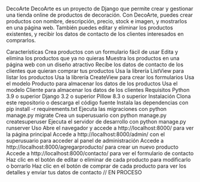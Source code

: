 DecoArte
DecoArte es un proyecto de Django que permite crear y gestionar una tienda online de productos de decoración. Con DecoArte, puedes crear productos con nombre, descripción, precio, stock e imagen, y mostrarlos en una página web. También puedes editar y eliminar los productos existentes, y recibir los datos de contacto de los clientes interesados en comprarlos.

Características
Crea productos con un formulario fácil de usar
Edita y elimina los productos que ya no quieras
Muestra los productos en una página web con un diseño atractivo
Recibe los datos de contacto de los clientes que quieran comprar tus productos
Usa la librería ListView para listar los productos
Usa la librería CreateView para crear los formularios
Usa el modelo Producto para almacenar los datos de los productos
Usa el modelo Cliente para almacenar los datos de los clientes
Requisitos
Python 3.9 o superior
Django 3.2 o superior
Pillow 8.3 o superior
Instalación
Clona este repositorio o descarga el código fuente
Instala las dependencias con pip install -r requirements.txt
Ejecuta las migraciones con python manage.py migrate
Crea un superusuario con python manage.py createsuperuser
Ejecuta el servidor de desarrollo con python manage.py runserver
Uso
Abre el navegador y accede a http://localhost:8000/ para ver la página principal
Accede a http://localhost:8000/admin/ con el superusuario para acceder al panel de administración
Accede a http://localhost:8000/agregarproducto/ para crear un nuevo producto
Accede a http://localhost:8000/contacto/ para ver el formulario de contacto
Haz clic en el botón de editar o eliminar de cada producto para modificarlo o borrarlo
Haz clic en el botón de comprar de cada producto para ver los detalles y enviar tus datos de contacto // EN PROCESO
